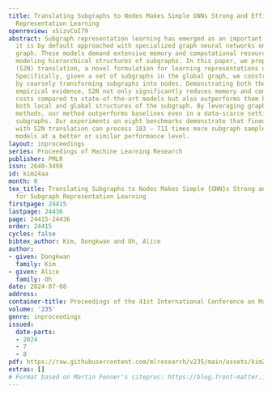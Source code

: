 ```yaml
---
title: Translating Subgraphs to Nodes Makes Simple GNNs Strong and Efficient for Subgraph
  Representation Learning
openreview: xSizvCoI79
abstract: Subgraph representation learning has emerged as an important problem, but
  it is by default approached with specialized graph neural networks on a large global
  graph. These models demand extensive memory and computational resources but challenge
  modeling hierarchical structures of subgraphs. In this paper, we propose Subgraph-To-Node
  (S2N) translation, a novel formulation for learning representations of subgraphs.
  Specifically, given a set of subgraphs in the global graph, we construct a new graph
  by coarsely transforming subgraphs into nodes. Demonstrating both theoretical and
  empirical evidence, S2N not only significantly reduces memory and computational
  costs compared to state-of-the-art models but also outperforms them by capturing
  both local and global structures of the subgraph. By leveraging graph coarsening
  methods, our method outperforms baselines even in a data-scarce setting with insufficient
  subgraphs. Our experiments on eight benchmarks demonstrate that fined-tuned models
  with S2N translation can process 183 – 711 times more subgraph samples than state-of-the-art
  models at a better or similar performance level.
layout: inproceedings
series: Proceedings of Machine Learning Research
publisher: PMLR
issn: 2640-3498
id: kim24aa
month: 0
tex_title: Translating Subgraphs to Nodes Makes Simple {GNN}s Strong and Efficient
  for Subgraph Representation Learning
firstpage: 24415
lastpage: 24436
page: 24415-24436
order: 24415
cycles: false
bibtex_author: Kim, Dongkwan and Oh, Alice
author:
- given: Dongkwan
  family: Kim
- given: Alice
  family: Oh
date: 2024-07-08
address:
container-title: Proceedings of the 41st International Conference on Machine Learning
volume: '235'
genre: inproceedings
issued:
  date-parts:
  - 2024
  - 7
  - 8
pdf: https://raw.githubusercontent.com/mlresearch/v235/main/assets/kim24aa/kim24aa.pdf
extras: []
# Format based on Martin Fenner's citeproc: https://blog.front-matter.io/posts/citeproc-yaml-for-bibliographies/
---
```


